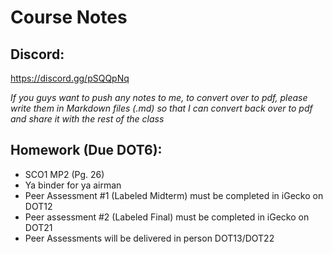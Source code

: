 Course Notes
============

Discord:
--------

https://discord.gg/pSQQpNq

*If you guys want to push any notes to me, to convert over to pdf, please write them in Markdown files (.md) so that I can convert back over to pdf and share it with the rest of the class*

Homework (Due DOT6):
--------------------
- SCO1 MP2 (Pg. 26)
- Ya binder for ya airman
- Peer Assessment #1 (Labeled Midterm) must be completed in iGecko on DOT12
- Peer assessment #2 (Labeled Final) must be completed in iGecko on DOT21
- Peer Assessments will be delivered in person DOT13/DOT22
